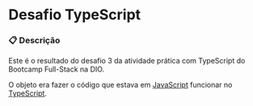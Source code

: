 # Desafio TypeScript


### 📋 Descrição
Este é o resultado do desafio 3 da atividade prática com TypeScript do Bootcamp Full-Stack na DIO.

O objeto era fazer o código que estava em <a href="https://github.com/HenriqueContini/Desafio-TypeScript/blob/main/src/exemplo.js">JavaScript</a> funcionar no <a href="https://github.com/HenriqueContini/Desafio-TypeScript/blob/main/src/app.ts">TypeScript</a>.
